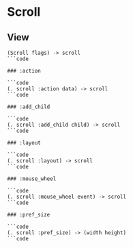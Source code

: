 # Scroll

## View

```code
(Scroll flags) -> scroll
```code

### :action

```code
(. scroll :action data) -> scroll
```code

### :add_child

```code
(. scroll :add_child child) -> scroll
```code

### :layout

```code
(. scroll :layout) -> scroll
```code

### :mouse_wheel

```code
(. scroll :mouse_wheel event) -> scroll
```code

### :pref_size

```code
(. scroll :pref_size) -> (width height)
```code

